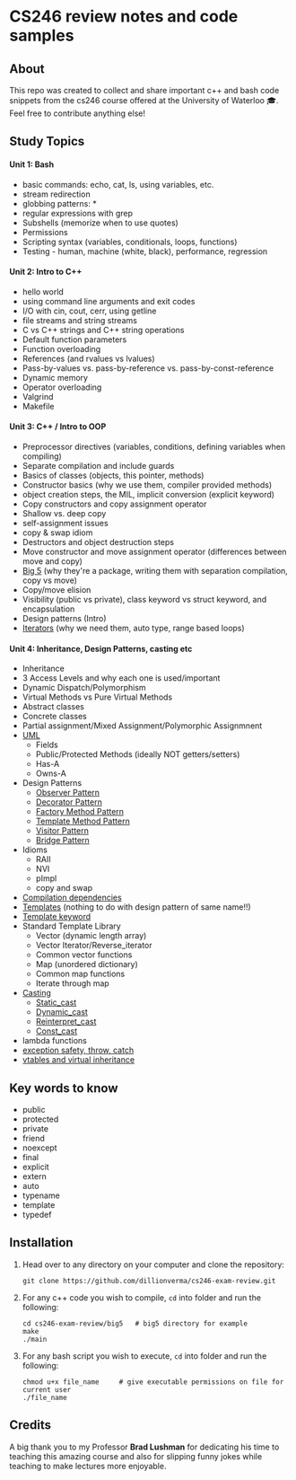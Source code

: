 # CS246 review notes and code samples

## About

This repo was created to collect and share important c++ and bash code snippets from the cs246 course offered at the University of Waterloo :mortar_board:. Feel free to contribute anything else!

## Study Topics

#### Unit 1: Bash

 * basic commands: echo, cat, ls, using variables, etc.
 * stream redirection
 * globbing patterns: *
 * regular expressions with grep
 * Subshells (memorize when to use quotes)
 * Permissions
 * Scripting syntax (variables, conditionals, loops, functions)
 * Testing - human, machine (white, black), performance, regression
 
#### Unit 2: Intro to C++

 * hello world
 * using command line arguments and exit codes
 * I/O with cin, cout, cerr, using getline
 * file streams and string streams
 * C vs C++ strings and C++ string operations
 * Default function parameters
 * Function overloading
 * References (and rvalues vs lvalues)
 * Pass-by-values vs. pass-by-reference vs. pass-by-const-reference
 * Dynamic memory
 * Operator overloading
 * Valgrind 
 * Makefile 

#### Unit 3: C++ / Intro to OOP

 * Preprocessor directives (variables, conditions, defining variables when compiling)
 * Separate compilation and include guards
 * Basics of classes (objects, this pointer, methods)
 * Constructor basics (why we use them, compiler provided methods)
 * object creation steps, the MIL, implicit conversion (explicit keyword)
 * Copy constructors and copy assignment operator
 * Shallow vs. deep copy
 * self-assignment issues
 * copy & swap idiom
 * Destructors and object destruction steps
 * Move constructor and move assignment operator (differences between move and copy)
 * [Big 5](https://github.com/dillionverma/cs246-exam-review/blob/master/unit3/big5/node.cc) (why they're a package, writing them with separation compilation, copy vs move)
 * Copy/move elision
 * Visibility (public vs private), class keyword vs struct keyword, and encapsulation
 * Design patterns (Intro)
 * [Iterators](https://github.com/dillionverma/cs246-exam-review/blob/master/unit3/iterators/list.cc) (why we need them, auto type, range based loops)

#### Unit 4: Inheritance, Design Patterns, casting etc

 * Inheritance
 * 3 Access Levels and why each one is used/important
 * Dynamic Dispatch/Polymorphism
 * Virtual Methods vs Pure Virtual Methods
 * Abstract classes
 * Concrete classes
 * Partial assignment/Mixed Assignment/Polymorphic Assignmnent
 * [UML](https://www.youtube.com/watch?v=UI6lqHOVHic)
   * Fields
   * Public/Protected Methods (ideally NOT getters/setters)
   * Has-A
   * Owns-A
 * Design Patterns
   * [Observer Pattern](https://github.com/dillionverma/cs246-exam-review/tree/master/unit4/design_patterns/observer_pattern)
   * [Decorator Pattern](https://github.com/dillionverma/cs246-exam-review/tree/master/unit4/design_patterns/decorator_pattern)
   * [Factory Method Pattern](https://github.com/dillionverma/cs246-exam-review/tree/master/unit4/design_patterns/factory_pattern)
   * [Template Method Pattern](https://github.com/dillionverma/cs246-exam-review/tree/master/unit4/design_patterns/template_pattern)
   * [Visitor Pattern](https://github.com/dillionverma/cs246-exam-review/tree/master/unit4/design_patterns/vistor_pattern)
   * [Bridge Pattern](https://github.com/dillionverma/cs246-exam-review/tree/master/unit4/design_patterns/bridge_pattern)
 * Idioms
   * RAII
   * NVI
   * pImpl
   * copy and swap
 * [Compilation dependencies](https://github.com/dillionverma/cs246-exam-review/blob/master/unit4/compilation_dependencies/compilation.h)
 * [Templates](https://github.com/dillionverma/cs246-exam-review/blob/master/unit4/templates/templates.cc) (nothing to do with design pattern of same name!!)
 * [Template keyword](https://github.com/dillionverma/cs246-exam-review/blob/master/unit4/templates/templates.cc)
 * Standard Template Library
   * Vector (dynamic length array)
   * Vector Iterator/Reverse_iterator
   * Common vector functions
   * Map (unordered dictionary)
   * Common map functions
   * Iterate through map
 * [Casting](https://github.com/dillionverma/cs246-exam-review/blob/master/unit4/casting/casting.cc)
   * [Static_cast](https://github.com/dillionverma/cs246-exam-review/blob/master/unit4/casting/casting.cc#L15-L21)
   * [Dynamic_cast](https://github.com/dillionverma/cs246-exam-review/blob/master/unit4/casting/casting.cc#L36-L42)
   * [Reinterpret_cast](https://github.com/dillionverma/cs246-exam-review/blob/master/unit4/casting/casting.cc#L23-L27)
   * [Const_cast](https://github.com/dillionverma/cs246-exam-review/blob/master/unit4/casting/casting.cc#L29-L34)
 * lambda functions
 * [exception safety, throw, catch](https://github.com/dillionverma/cs246-exam-review/blob/master/unit4/try_catch/try_catch.cc)
 * [vtables and virtual inheritance](https://www.youtube.com/watch?v=Eaz0P_gJ9FE)
 
## Key words to know
 * public
 * protected
 * private
 * friend
 * noexcept
 * final
 * explicit
 * extern
 * auto
 * typename
 * template
 * typedef

## Installation

1. Head over to any directory on your computer and clone the repository:
    ```
    git clone https://github.com/dillionverma/cs246-exam-review.git
    ```
2. For any c++ code you wish to compile, `cd` into folder and run the following:
    ```
    cd cs246-exam-review/big5   # big5 directory for example
    make
    ./main
    ```
3. For any bash script you wish to execute, `cd` into folder and run the following:
    ```
    chmod u+x file_name     # give executable permissions on file for current user
    ./file_name
    ```


## Credits

A big thank you to my Professor __Brad Lushman__ for dedicating his time to teaching this amazing course and also for slipping funny jokes while teaching to make lectures more enjoyable.
